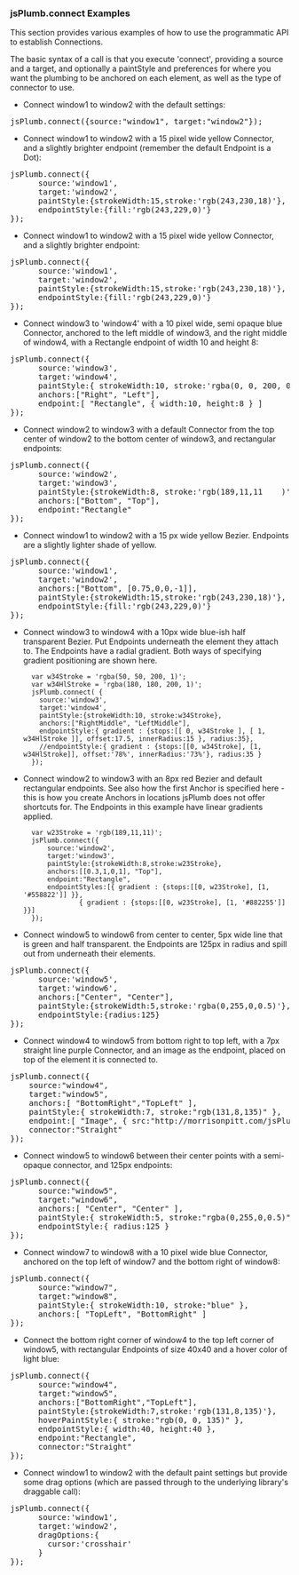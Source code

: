 ### jsPlumb.connect Examples
This section provides various examples of how to use the programmatic API to establish Connections. 

The basic syntax of a call is that you execute 'connect', providing a source and a target, and optionally a paintStyle and preferences for where you want the plumbing to be anchored on each element, as well as the type of connector to use. 

- Connect window1 to window2 with the default settings:
<pre>
jsPlumb.connect({source:"window1", target:"window2"});
</pre>

- Connect window1 to window2 with a 15 pixel wide yellow Connector, and a slightly brighter endpoint (remember the default Endpoint is a Dot):
<pre>
jsPlumb.connect({
      source:'window1',
      target:'window2',
      paintStyle:{strokeWidth:15,stroke:'rgb(243,230,18)'},
      endpointStyle:{fill:'rgb(243,229,0)'}
});
</pre>
- Connect window1 to window2 with a 15 pixel wide yellow Connector, and a slightly brighter endpoint:
<pre>
jsPlumb.connect({
	  source:'window1',
	  target:'window2',
	  paintStyle:{strokeWidth:15,stroke:'rgb(243,230,18)'},
	  endpointStyle:{fill:'rgb(243,229,0)'}
});
</pre>
- Connect window3 to 'window4' with a 10 pixel wide, semi opaque blue Connector, anchored to the left middle of window3, and the right middle of window4, with a Rectangle endpoint of width 10 and height 8:
<pre>
jsPlumb.connect({
	  source:'window3',
	  target:'window4',
	  paintStyle:{ strokeWidth:10, stroke:'rgba(0, 0, 200, 0.5)' },
	  anchors:["Right", "Left"],
	  endpoint:[ "Rectangle", { width:10, height:8 } ]
});
</pre>
- Connect window2 to window3 with a default Connector from the top center of window2 to the bottom center of window3, and rectangular endpoints:
<pre>
jsPlumb.connect({
      source:'window2',
      target:'window3',
      paintStyle:{strokeWidth:8, stroke:'rgb(189,11,11    )'},
      anchors:["Bottom", "Top"],
      endpoint:"Rectangle"
});
</pre>

- Connect window1 to window2 with a 15 px wide yellow Bezier. Endpoints are a slightly lighter shade of yellow.
<pre>
jsPlumb.connect({
	  source:'window1',
	  target:'window2',
	  anchors:["Bottom", [0.75,0,0,-1]],
	  paintStyle:{strokeWidth:15,stroke:'rgb(243,230,18)'},
	  endpointStyle:{fill:'rgb(243,229,0)'}
});
</pre>

- Connect window3 to window4 with a 10px wide blue-ish half transparent Bezier. Put Endpoints underneath the element they attach to.  The Endpoints have a radial gradient. Both ways of specifying gradient positioning are shown here.

        var w34Stroke = 'rgba(50, 50, 200, 1)';
        var w34HlStroke = 'rgba(180, 180, 200, 1)';
        jsPlumb.connect( {
      	  source:'window3',
      	  target:'window4',
          paintStyle:{strokeWidth:10, stroke:w34Stroke},
          anchors:["RightMiddle", "LeftMiddle"],
          endpointStyle:{ gradient : {stops:[[ 0, w34Stroke ], [ 1, w34HlStroke ]], offset:17.5, innerRadius:15 }, radius:35},
          //endpointStyle:{ gradient : {stops:[[0, w34Stroke], [1, w34HlStroke]], offset:'78%', innerRadius:'73%'}, radius:35 }
        });


- Connect window2 to window3 with an 8px red Bezier and default rectangular endpoints.  See also how the first Anchor is specified here - this is how you create Anchors in locations jsPlumb does not offer shortcuts for.  The Endpoints in this example have linear gradients applied.

        var w23Stroke = 'rgb(189,11,11)';
        jsPlumb.connect({
	        source:'window2',
	        target:'window3',
            paintStyle:{strokeWidth:8,stroke:w23Stroke},
      	    anchors:[[0.3,1,0,1], "Top"],
      	    endpoint:"Rectangle",
      	    endpointStyles:[{ gradient : {stops:[[0, w23Stroke], [1, '#558822']] }},
       				{ gradient : {stops:[[0, w23Stroke], [1, '#882255']] }}]
        });


- Connect window5 to window6 from center to center, 5px wide line that is green and half transparent. the Endpoints are 125px in radius and spill out from underneath their elements.
<pre>
jsPlumb.connect({
	  source:'window5',
	  target:'window6',
	  anchors:["Center", "Center"],
	  paintStyle:{strokeWidth:5,stroke:'rgba(0,255,0,0.5)'},
      endpointStyle:{radius:125}
});
</pre>

- Connect window4 to window5 from bottom right to top left, with a 7px straight line purple Connector, and an image as the endpoint,
placed on top of the element it is connected to.
<pre>
jsPlumb.connect({
	source:"window4",
	target:"window5",
	anchors:[ "BottomRight","TopLeft" ],
	paintStyle:{ strokeWidth:7, stroke:"rgb(131,8,135)" },
	endpoint:[ "Image", { src:"http://morrisonpitt.com/jsPlumb/img/endpointTest1.png" } ],
	connector:"Straight"
});
</pre>
- Connect window5 to window6 between their center points with a semi-opaque connector, and 125px endpoints:
<pre>
jsPlumb.connect({
      source:"window5",
	  target:"window6",
	  anchors:[ "Center", "Center" ],
	  paintStyle:{ strokeWidth:5, stroke:"rgba(0,255,0,0.5)" },
	  endpointStyle:{ radius:125 }
});
</pre>

- Connect window7 to window8 with a 10 pixel wide blue Connector, anchored on the top left of window7 and the bottom right of window8:
<pre>
jsPlumb.connect({
      source:"window7",
	  target:"window8",
	  paintStyle:{ strokeWidth:10, stroke:"blue" },
	  anchors:[ "TopLeft", "BottomRight" ]
});
</pre>

- Connect the bottom right corner of window4 to the top left corner of window5, with rectangular Endpoints of size 40x40 and a hover color of light blue:
<pre>
jsPlumb.connect({
	  source:"window4",
	  target:"window5",
	  anchors:["BottomRight","TopLeft"],
	  paintStyle:{strokeWidth:7,stroke:'rgb(131,8,135)'},
	  hoverPaintStyle:{ stroke:"rgb(0, 0, 135)" },
	  endpointStyle:{ width:40, height:40 },
	  endpoint:"Rectangle",
	  connector:"Straight"
});
</pre>
- Connect window1 to window2 with the default paint settings but provide some drag options (which are passed through to the underlying library's draggable call):
<pre>
jsPlumb.connect({
      source:'window1', 
      target:'window2',
      dragOptions:{
        cursor:'crosshair'
      }
});
</pre>
